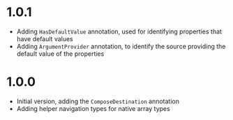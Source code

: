 # 1.0.1
* Adding `HasDefaultValue` annotation, used for identifying properties that have default values
* Adding `ArgumentProvider` annotation, to identify the source providing the default value of the properties

# 1.0.0
* Initial version, adding the `ComposeDestination` annotation
* Adding helper navigation types for native array types
